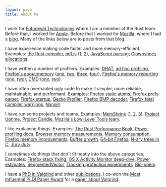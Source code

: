 ```yaml
---
layout: page
title: About Me
---
```


I work for [Futurewei Technologies](https://www.futurewei.com/) where I am a
member of the Rust team. Before that, I worked for
[Apple](https://www.apple.com/). Before that I worked for
[Mozilla](https://mozilla.com/), where I had a
[blog](https://blog.mozilla.com/nnethercote). Many of the links below are to
posts from that blog.

I have experience making code faster and more memory-efficient. Examples:
[the Rust compiler](http://blog.mozilla.org/nnethercote/2020/09/08/how-to-speed-up-the-rust-compiler-one-last-time/),
[pdf.js](https://mozilla.github.io/pdf.js/)
([1](https://blog.mozilla.org/nnethercote/2014/02/07/a-slimmer-and-faster-pdf-js/),
[2](https://blog.mozilla.org/nnethercote/2014/06/16/an-even-slimmer-pdf-js/)),
[JavaScript parsing](https://blog.mozilla.org/nnethercote/2011/07/01/faster-javascript-parsing/),
[Clownshoes allocations](https://blog.mozilla.org/nnethercote/2011/08/05/clownshoes-available-in-sizes-2101-and-up/).

I have written a number of profilers. Examples:
[DHAT](http://blog.mozilla.org/nnethercote/2019/04/17/a-better-dhat/),
[ad hoc profiling](http://blog.mozilla.org/nnethercote/2018/07/24/ad-hoc-profiling/),
[Firefox's about:memory](https://developer.mozilla.org/en-US/docs/Mozilla/Performance/about:memory)
([one](https://blog.mozilla.org/nnethercote/2011/02/09/a-vision-for-better-memory-profiling-with-aboutmemory/),
[two](https://blog.mozilla.org/nnethercote/2011/05/02/a-better-aboutmemory-stage-1/),
[three](https://blog.mozilla.org/nnethercote/2011/05/12/a-better-aboutmemory-stage-1-5/),
[four](https://blog.mozilla.org/nnethercote/2011/05/23/a-better-aboutmemory-stage-1-75/)),
[Firefox's memory reporting](https://developer.mozilla.org/en-US/docs/Mozilla/Performance/Memory_reporting)
([one](https://blog.mozilla.org/nnethercote/2015/06/03/measuring-data-structure-sizes-firefox-c-vs-servo-rust/),
[two](https://blog.mozilla.org/nnethercote/2013/12/17/system-wide-memory-measurement-for-firefox-os/)),
[DMD](https://developer.mozilla.org/en-US/docs/Mozilla/Performance/DMD)
([one](https://blog.mozilla.org/nnethercote/2012/12/21/dmd/),
[two](https://blog.mozilla.org/nnethercote/2014/12/11/cumulative-heap-profiling-in-firefox-with-dmd/)).

I have often overhauled ugly code to make it simpler, more reliable,
maintainable, and performant. Examples:
[Firefox static atoms](https://blog.mozilla.org/nnethercote/2018/10/12/slimmer-and-simpler-static-atoms/),
[Firefox prefs parser](https://blog.mozilla.org/nnethercote/2018/03/09/a-new-preferences-parser-for-firefox/),
[Firefox startup](https://blog.mozilla.org/nnethercote/2018/02/22/nicer-commands-for-content-processes/),
[Gecko Profiler](https://blog.mozilla.org/nnethercote/2017/04/04/improving-the-gecko-profiler/),
[Firefox BMP decoder](https://blog.mozilla.org/nnethercote/2015/11/06/i-rewrote-firefoxs-bmp-decoder/),
[Firefox fatal compiler warnings](https://blog.mozilla.org/nnethercote/2017/07/05/how-we-made-compiler-warnings-fatal-in-firefox/),
[Nanojit](https://blog.mozilla.org/nnethercote/2010/02/01/a-win-for-code-hygiene/).

I have run some projects and teams. Examples:
[MemShrink](https://wiki.mozilla.org/Performance/MemShrink)
([1](https://blog.mozilla.org/nnethercote/2012/06/15/memshrinks-1st-birthday/),
[2](https://blog.mozilla.org/nnethercote/2013/06/15/memshrinks-2nd-birthday/),
[3](https://blog.mozilla.org/nnethercote/2014/06/16/memshrinks-3rd-birthday/)),
[Project Uptime](https://wiki.mozilla.org/Platform/Uptime),
[Project Candle](https://wiki.mozilla.org/Performance/Project_Candle),
[Mozilla's Low-Level Tools team](https://wiki.mozilla.org/Low_Level_Tools).

I like explaining things. Examples:
[The Rust Performance Book](https://nnethercote.github.io/perf-book/),
[Power profiling docs](https://firefox-source-docs.mozilla.org/performance/#power-profiling),
[Browser memory measurements](https://blog.mozilla.org/nnethercote/2012/07/09/how-to-compare-the-memory-efficiency-of-web-browsers/),
[Memory consumption](https://blog.mozilla.org/nnethercote/2012/02/08/the-benefits-of-reducing-memory-consumption-2/),
[Firefox memory improvements](https://blog.mozilla.org/nnethercote/2012/01/17/notes-on-reducing-firefoxs-memory-consumption/),
[Buffer growth](https://blog.mozilla.org/nnethercote/2014/11/04/please-grow-your-buffers-exponentially/),
[64-bit Firefox](https://blog.mozilla.org/nnethercote/2016/07/22/firefox-64-bit-for-windows-can-take-advantage-of-more-memory/),
[N-ary trees in C](https://blog.mozilla.org/nnethercote/2012/03/07/n-ary-trees-in-c/),
[Jury duty](2021/11/11/jury-duty.html).

I sometimes do things that don't fit neatly into the above categories.
Examples:
[Firefox stack fixing](http://blog.mozilla.org/nnethercote/2020/04/15/better-stack-fixing-for-firefox/),
[OS X Activity Monitor deep-dive](https://blog.mozilla.org/nnethercote/2015/08/26/what-does-the-os-x-activity-monitors-energy-impact-actually-measure/),
[Power estimates](https://developer.mozilla.org/en-US/docs/Mozilla/Performance/tools_power_rapl),
[SegmentedVector](https://blog.mozilla.org/nnethercote/2014/12/10/mfbtsegmentedvector-h/),
[Tracking protection experiments](https://blog.mozilla.org/nnethercote/2014/11/12/quantifying-the-effects-of-firefoxs-tracking-protection/),
[Bio-poem](2021/11/10/bio-poem.html).

I have a [PhD in Valgrind](pubs/phd2004.pdf) and other [publications](pubs).
I co-won the [Most Influential PLDI Paper
Award](https://www.sigplan.org/Awards/PLDI/) for a [paper about
Valgrind](pubs/valgrind2007.pdf).

